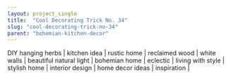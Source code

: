 ```yaml
---
layout: project_single
title:  "Cool Decorating Trick No. 34"
slug: "cool-decorating-trick-no-34"
parent: "bohemian-kitchen-decor"
---
```

DIY hanging herbs | kitchen idea | rustic home | reclaimed wood | white walls | beautiful natural light | bohemian home | eclectic | living with style | stylish home | interior design | home decor ideas | inspiration |